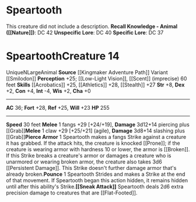 ﻿---
ac: '36'
alignment: N
all_resistance: null
burrow_speed: null
charisma: '+0'
climb_speed: null
constitution: '+4'
creature_ability:
- Pierce Armor
- Pounce
- Sneak Attack
creature_family: null
description: 'This creature did not include a description.<br/><br/><b><u>Recall Knowledge
  - Animal</u> ( [[DATABASE/skill/Nature|Nature]] )</b>: DC 42<br/><b><u>Unspecific
  Lore</u></b>: DC 40<br/><b><u>Specific Lore</u></b>: DC 37'
dexterity: '+2'
element: null
fly_speed: null
fortitude: '+28'
hardness: null
hp: '255'
id: '2258'
immunity: null
intelligence: '-4'
land_speed: '30'
language: null
level: '14'
max_speed: '30'
name: Speartooth
perception: '+25'
rarity: Unique
reflex: '+25'
resistance: null
rus_type_level: null
school: null
sense:
- '[[DATABASE/monsterability/Low-Light Vision|low-light vision]]'
- '[[DATABASE/monsterability/Scent|scent]] (imprecise) 60 feet'
size: Large
skill:
- '[[DATABASE/skill/Acrobatics|Acrobatics]] +25'
- '[[DATABASE/skill/Athletics|Athletics]] +28'
- '[[DATABASE/skill/Stealth|Stealth]] +27'
source: '[[DATABASE/source/Kingmaker Adventure Path|Kingmaker Adventure Path]]'
speed:
- 30 feet
spell: null
strength: '+8'
strength_req: '8'
strongest_save:
- Fortitude
swim_speed: null
trait:
- '[[DATABASE/trait/Animal|Animal]]'
- '[[DATABASE/trait/Unique|Unique]]'
type: Creature
vision: Low-light vision
weakest_save:
- Will
weakness: null
will: '+23'
wisdom: '+2'

---
# Speartooth

This creature did not include a description.
**Recall Knowledge - Animal ([[Nature]])**: DC 42
**Unspecific Lore**: DC 40
**Specific Lore**: DC 37

# Speartooth<span class="item-type">Creature 14</span>

<span class="trait-unique item-trait">Unique</span><span class="trait-alignment item-trait">N</span><span class="trait-size item-trait">Large</span><span class="item-trait">Animal</span>
**Source** [[Kingmaker Adventure Path]]
Variant [[Smilodon]]
**Perception** +25; [[Low-Light Vision]], [[Scent]] (imprecise) 60 feet
**Skills** [[Acrobatics]] +25, [[Athletics]] +28, [[Stealth]] +27
**Str** +8, **Dex** +2, **Con** +4, **Int** -4, **Wis** +2, **Cha** +0

---
**AC** 36; **Fort** +28, **Ref** +25, **Will** +23
**HP** 255

---
**Speed** 30 feet
<span class="in-box-ability">**Melee** <span class="action-icon">1</span> fangs +29 [+24/+19], **Damage** 3d12+14 piercing plus [[Grab]]</span><span class="in-box-ability">**Melee** <span class="action-icon">1</span> claw +29 [+25/+21] (agile), **Damage** 3d8+14 slashing plus [[Grab]]</span><span class="in-box-ability">**Pierce Armor** <span class="action-icon">1</span> Speartooth makes a fangs Strike against a creature it has grabbed. If the attack hits, the creature is knocked [[Prone]]; if the creature is wearing armor with hardness 10 or lower, the armor is [[Broken]]. If this Strike breaks a creature's armor or damages a creature who is unarmored or wearing broken armor, the creature also takes 3d6 [[Persistent Damage]]. This Strike doesn't further damage armor that's already broken.</span><span class="in-box-ability">**Pounce** <span class="action-icon">1</span> Speartooth Strides and makes a Strike at the end of that movement. If Speartooth began this action hidden, it remains hidden until after this ability's Strike.</span><span class="in-box-ability">**[[Sneak Attack]]** Speartooth deals 2d6 extra precision damage to creatures that are [[Flat-Footed]].</span>